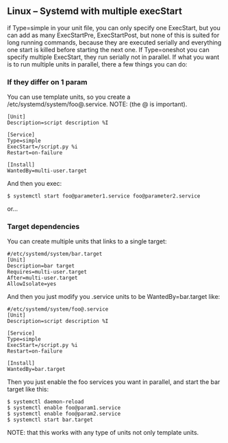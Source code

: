 ## Linux – Systemd with multiple execStart
if Type=simple in your unit file, you can only specify one ExecStart, but you can add as many ExecStartPre, ExecStartPost, but none of this is suited for long running commands, because they are executed serially and everything one start is killed before starting the next one.
If Type=oneshot you can specify multiple ExecStart, they run serially not in parallel.
If what you want is to run multiple units in parallel, there a few things you can do:

### If they differ on 1 param
You can use template units, so you create a /etc/systemd/system/foo@.service. NOTE: (the @ is important).
```shell
[Unit]
Description=script description %I

[Service]
Type=simple
ExecStart=/script.py %i
Restart=on-failure

[Install]
WantedBy=multi-user.target
```
And then you exec:
```shell
$ systemctl start foo@parameter1.service foo@parameter2.service
```
or...

### Target dependencies
You can create multiple units that links to a single target:
```shell
#/etc/systemd/system/bar.target
[Unit]
Description=bar target
Requires=multi-user.target
After=multi-user.target
AllowIsolate=yes
```
And then you just modify you .service units to be WantedBy=bar.target like:
```shell
#/etc/systemd/system/foo@.service
[Unit]
Description=script description %I

[Service]
Type=simple
ExecStart=/script.py %i
Restart=on-failure

[Install]
WantedBy=bar.target
```
Then you just enable the foo services you want in parallel, and start the bar target like this:
```shell
$ systemctl daemon-reload
$ systemctl enable foo@param1.service
$ systemctl enable foo@param2.service
$ systemctl start bar.target
```
NOTE: that this works with any type of units not only template units.
